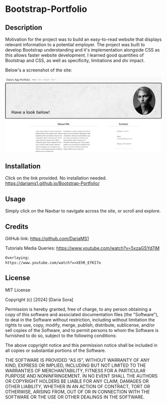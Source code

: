 # Bootstrap-Portfolio

## Description

Motivation for the project was to build an easy-to-read website that displays relevant information to a potential employer.
The project was built to develop Bootstrap understanding and it's implementation alongside CSS as this allows faster website development.
I learned good quantities of Bootstrap and CSS, as well as specificity, limitations and div impact.

Below's a screenshot of the site:

![Screenshot of the top of the portfolio page](/assets/images/Screenshot%202024-03-14%20192412.png "Opening page")

## Installation

Click on the link provided. No installation needed.
https://dariams1.github.io/Bootstrap-Portfolio/ 

## Usage

Simply click on the Navbar to navigate across the site, or scroll and explore.

## Credits

GitHub link: https://github.com/DariaMS1

Tutorials
    Media Queries:
    https://www.youtube.com/watch?v=5xzaGSYd7jM

    Overlaying:
    https://www.youtube.com/watch?v=XEhR_EfKI7o

## License

MIT License

Copyright (c) [2024] [Daria Sora]

Permission is hereby granted, free of charge, to any person obtaining a copy
of this software and associated documentation files (the "Software"), to deal
in the Software without restriction, including without limitation the rights
to use, copy, modify, merge, publish, distribute, sublicense, and/or sell
copies of the Software, and to permit persons to whom the Software is
furnished to do so, subject to the following conditions:

The above copyright notice and this permission notice shall be included in all
copies or substantial portions of the Software.

THE SOFTWARE IS PROVIDED "AS IS", WITHOUT WARRANTY OF ANY KIND, EXPRESS OR
IMPLIED, INCLUDING BUT NOT LIMITED TO THE WARRANTIES OF MERCHANTABILITY,
FITNESS FOR A PARTICULAR PURPOSE AND NONINFRINGEMENT. IN NO EVENT SHALL THE
AUTHORS OR COPYRIGHT HOLDERS BE LIABLE FOR ANY CLAIM, DAMAGES OR OTHER
LIABILITY, WHETHER IN AN ACTION OF CONTRACT, TORT OR OTHERWISE, ARISING FROM,
OUT OF OR IN CONNECTION WITH THE SOFTWARE OR THE USE OR OTHER DEALINGS IN THE
SOFTWARE.
